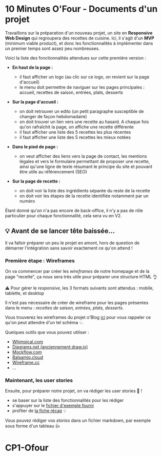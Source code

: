 # 10 Minutes O'Four - Documents d'un projet

Travaillons sur la préparation d'un nouveau projet, un site en **Responsive Web Design** qui regroupera des recettes de cuisine. Ici, il s'agit d'un **MVP** (minimum viable product), et donc les fonctionnalités à implémenter dans un premier temps sont assez peu nombreuses.



Voici la liste des fonctionnalités attendues sur cette première version :

- **En haut de la page :**

  - il faut afficher un logo (au clic sur ce logo, on revient sur la page d'accueil)
  - le menu doit permettre de naviguer sur les pages principales : accueil, recettes de saison, entrées, plats, desserts

- **Sur la page d'accueil :**

  - on doit retrouver un edito (un petit paragraphe susceptible de changer de façon hebdomadaire)
  - on doit trouver un lien vers une recette au hasard. A chaque fois qu'on rafraîchit la page, on affiche une recette différente
  - il faut afficher une liste des 5 recettes les plus récentes
  - il faut afficher une liste des 5 recettes les mieux notées

- **Dans le pied de page :**

  - on veut afficher des liens vers la page de contact, les mentions légales et vers le formulaire permettant de proposer une recette, ainsi qu'une ligne de texte résumant le principe du site et pouvant être utile au référencement (SEO)

- **Sur la page de recette :**

  - on doit voir la liste des ingrédients séparée du reste de la recette
  - on doit voir les étapes de la recette identifiée notamment par un numéro

  

Étant donné qu'on n'a pas encore de back-office, il n'y a pas de rôle particulier pour chaque fonctionnalité, cela sera vu en V2.



## :bulb: Avant de se lancer tête baissée...

Il va falloir préparer un peu le projet en amont, hors de question de démarrer l'intégration sans savoir exactement ce qu'on attend !

### Première étape : Wireframes

On va commencer par créer les _wireframes_ de notre homepage et de la page "recette", ça nous sera très utile pour préparer une structure HTML :ok_hand:

:warning: Pour gérer le _responsive_, les 3 formats suivants sont attendus : mobile, tablette, et desktop

Il n'est pas nécessaire de créer de wireframe pour les pages présentes dans le menu : _recettes de saison, entrées, plats, desserts_.

Vous trouverez les wireframes du projet o'Blog [ici](./wireframes) pour vous rappeler ce qu'on peut attendre d'un tel schéma :bulb:.

Quelques outils que vous pouvez utiliser :
- [Whimsical.com](https://whimsical.com/)
- [Diagrams.net (anciennement draw.io)](https://app.diagrams.net/)
- [Mockflow.com](https://www.mockflow.com/)
- [Balsamiq.cloud](https://balsamiq.cloud/)
- [Wireframe.cc](https://wireframe.cc/)
- ...

### Maintenant, les user stories 

Ensuite, pour préparer notre projet, on va rédiger les user stories :tada: ! 

- se baser sur la liste des fonctionnalités pour les rédiger
- s'appuyer sur le [fichier d'exemple fourni](./user-stories.md)
- profiter de [la fiche récap](https://kourou.oclock.io/ressources/fiche-recap/user-stories/) :bulb:


Vous pouvez rédiger vos _stories_ dans un fichier markdown, par exemple sous forme d'un tableau :+1:
# CP1-Ofour
